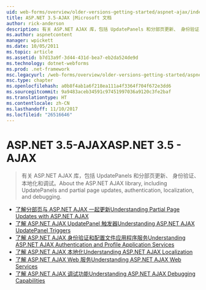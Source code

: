 ```yaml
---
uid: web-forms/overview/older-versions-getting-started/aspnet-ajax/index
title: ASP.NET 3.5-AJAX |Microsoft 文档
author: rick-anderson
description: 有关 ASP.NET AJAX 库，包括 UpdatePanels 和分部页更新、 身份验证、 本地化和调试。
ms.author: aspnetcontent
manager: wpickett
ms.date: 10/05/2011
ms.topic: article
ms.assetid: b7d13a9f-3d44-431d-bea7-eb2da524de9d
ms.technology: dotnet-webforms
ms.prod: .net-framework
msc.legacyurl: /web-forms/overview/older-versions-getting-started/aspnet-ajax
msc.type: chapter
ms.openlocfilehash: a0b8f4ab1a6f218ea111a4f3364f704f672e3dd6
ms.sourcegitcommit: 9a9483aceb34591c97451997036a9120c3fe2baf
ms.translationtype: HT
ms.contentlocale: zh-CN
ms.lasthandoff: 11/10/2017
ms.locfileid: "26516646"
---
```

<a name="aspnet-35---ajax"></a><span data-ttu-id="55cb1-103">ASP.NET 3.5-AJAX</span><span class="sxs-lookup"><span data-stu-id="55cb1-103">ASP.NET 3.5 - AJAX</span></span>
====================
> <span data-ttu-id="55cb1-104">有关 ASP.NET AJAX 库，包括 UpdatePanels 和分部页更新、 身份验证、 本地化和调试。</span><span class="sxs-lookup"><span data-stu-id="55cb1-104">About the ASP.NET AJAX library, including UpdatePanels and partial page updates, authentication, localization, and debugging.</span></span>


- [<span data-ttu-id="55cb1-105">了解分部页与 ASP.NET AJAX 一起更新</span><span class="sxs-lookup"><span data-stu-id="55cb1-105">Understanding Partial Page Updates with ASP.NET AJAX</span></span>](understanding-partial-page-updates-with-asp-net-ajax.md)
- [<span data-ttu-id="55cb1-106">了解 ASP.NET AJAX UpdatePanel 触发器</span><span class="sxs-lookup"><span data-stu-id="55cb1-106">Understanding ASP.NET AJAX UpdatePanel Triggers</span></span>](understanding-asp-net-ajax-updatepanel-triggers.md)
- [<span data-ttu-id="55cb1-107">了解 ASP.NET AJAX 身份验证和配置文件应用程序服务</span><span class="sxs-lookup"><span data-stu-id="55cb1-107">Understanding ASP.NET AJAX Authentication and Profile Application Services</span></span>](understanding-asp-net-ajax-authentication-and-profile-application-services.md)
- [<span data-ttu-id="55cb1-108">了解 ASP.NET AJAX 本地化</span><span class="sxs-lookup"><span data-stu-id="55cb1-108">Understanding ASP.NET AJAX Localization</span></span>](understanding-asp-net-ajax-localization.md)
- [<span data-ttu-id="55cb1-109">了解 ASP.NET AJAX Web 服务</span><span class="sxs-lookup"><span data-stu-id="55cb1-109">Understanding ASP.NET AJAX Web Services</span></span>](understanding-asp-net-ajax-web-services.md)
- [<span data-ttu-id="55cb1-110">了解 ASP.NET AJAX 调试功能</span><span class="sxs-lookup"><span data-stu-id="55cb1-110">Understanding ASP.NET AJAX Debugging Capabilities</span></span>](understanding-asp-net-ajax-debugging-capabilities.md)
